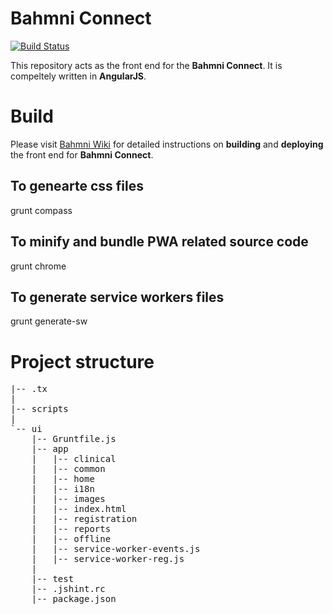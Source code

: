# Bahmni Connect

[![Build Status](https://travis-ci.org/Bahmni/openmrs-module-bahmniapps.svg?branch=master)](https://travis-ci.org/Bahmni/openmrs-module-bahmniapps)

This repository acts as the front end for the **Bahmni Connect**. It is compeltely written in **AngularJS**.


# Build

Please visit [Bahmni Wiki](https://bahmni.atlassian.net/wiki/spaces/BAH/pages/46432277/Bahmni+Connect+development) for detailed instructions on **building** and **deploying** the front end for **Bahmni Connect**.

## To genearte css files
grunt compass
## To minify and bundle PWA related source code
grunt chrome
## To generate service workers files
grunt generate-sw

# Project structure

<pre>
|-- .tx
|   
|-- scripts
|	
`-- ui
    |-- Gruntfile.js
    |-- app
    |   |-- clinical
    |   |-- common
    |   |-- home
    |	|-- i18n
    |   |-- images
    |   |-- index.html
    |   |-- registration
    |   |-- reports
    |   |-- offline
    |   |-- service-worker-events.js
    |   |-- service-worker-reg.js
    |
    |-- test
    |-- .jshint.rc
    |-- package.json
</pre>
